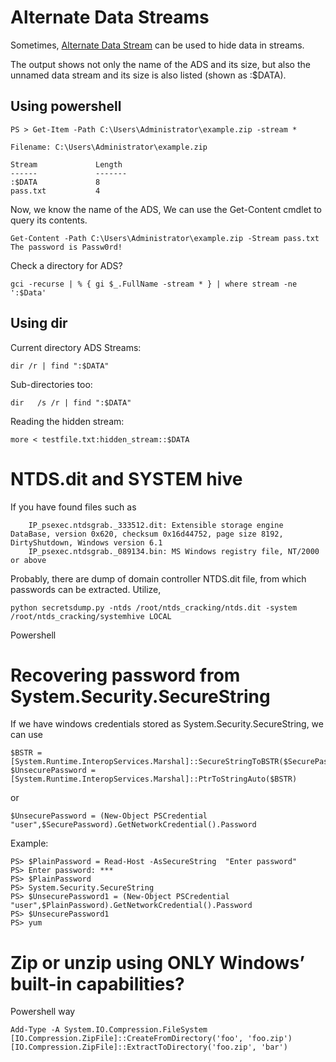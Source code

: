 <!-- TITLE: Windows Post -->
<!-- SUBTITLE: A quick summary of Windows Post -->



# Alternate Data Streams

Sometimes, <a href="https://blogs.technet.microsoft.com/askcore/2013/03/24/alternate-data-streams-in-ntfs/" class="reference external">Alternate Data Stream</a> can be used to hide data in streams.

The output shows not only the name of the ADS and its size, but also the unnamed data stream and its size is also listed (shown as :$DATA).

## Using powershell

    PS > Get-Item -Path C:\Users\Administrator\example.zip -stream *

    Filename: C:\Users\Administrator\example.zip

    Stream             Length
    ------             -------
    :$DATA             8
    pass.txt           4

Now, we know the name of the ADS, We can use the Get-Content cmdlet to query its contents.

    Get-Content -Path C:\Users\Administrator\example.zip -Stream pass.txt
    The password is Passw0rd!

Check a directory for ADS?

```
gci -recurse | % { gi $_.FullName -stream * } | where stream -ne ':$Data'
```

## Using dir

Current directory ADS Streams:

    dir /r | find ":$DATA"

Sub-directories too:

    dir   /s /r | find ":$DATA"

Reading the hidden stream:

    more < testfile.txt:hidden_stream::$DATA

# NTDS.dit and SYSTEM hive

If you have found files such as

```
    IP_psexec.ntdsgrab._333512.dit: Extensible storage engine DataBase, version 0x620, checksum 0x16d44752, page size 8192, DirtyShutdown, Windows version 6.1
    IP_psexec.ntdsgrab._089134.bin: MS Windows registry file, NT/2000 or above
```
Probably, there are dump of domain controller NTDS.dit file, from which passwords can be extracted. Utilize,

    python secretsdump.py -ntds /root/ntds_cracking/ntds.dit -system /root/ntds_cracking/systemhive LOCAL

 Powershell

# Recovering password from System.Security.SecureString

If we have windows credentials stored as System.Security.SecureString, we can use

    $BSTR = [System.Runtime.InteropServices.Marshal]::SecureStringToBSTR($SecurePassword)
    $UnsecurePassword = [System.Runtime.InteropServices.Marshal]::PtrToStringAuto($BSTR)

or

    $UnsecurePassword = (New-Object PSCredential "user",$SecurePassword).GetNetworkCredential().Password

Example:

    PS> $PlainPassword = Read-Host -AsSecureString  "Enter password"
    PS> Enter password: ***
    PS> $PlainPassword
    PS> System.Security.SecureString
    PS> $UnsecurePassword1 = (New-Object PSCredential "user",$PlainPassword).GetNetworkCredential().Password
    PS> $UnsecurePassword1
    PS> yum

# Zip or unzip using ONLY Windows’ built-in capabilities?

Powershell way

    Add-Type -A System.IO.Compression.FileSystem
    [IO.Compression.ZipFile]::CreateFromDirectory('foo', 'foo.zip')
    [IO.Compression.ZipFile]::ExtractToDirectory('foo.zip', 'bar')
